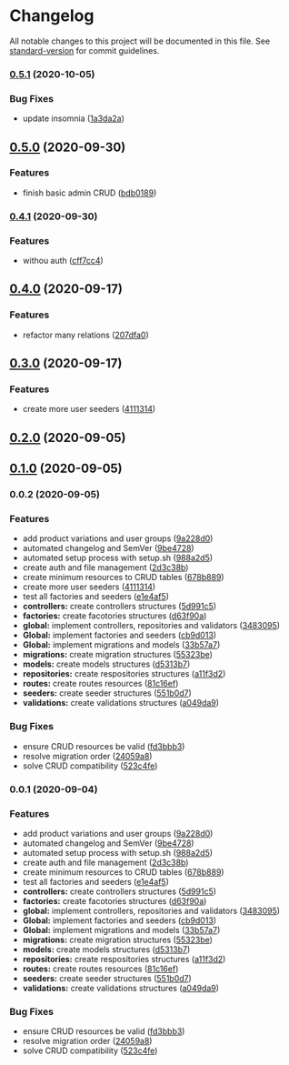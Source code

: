 # Changelog

All notable changes to this project will be documented in this file. See [standard-version](https://github.com/conventional-changelog/standard-version) for commit guidelines.

### [0.5.1](https://github.com/EmersonBraun/mauri-backend/compare/v0.5.0...v0.5.1) (2020-10-05)


### Bug Fixes

* update insomnia ([1a3da2a](https://github.com/EmersonBraun/mauri-backend/commit/1a3da2ac096c6b3d86d1a7cbe740cc91062c7ec1))

## [0.5.0](https://github.com/EmersonBraun/mauri-backend/compare/v0.4.1...v0.5.0) (2020-09-30)


### Features

* finish basic admin CRUD ([bdb0189](https://github.com/EmersonBraun/mauri-backend/commit/bdb018949b595c92701b87336362226b2af47f1f))

### [0.4.1](https://github.com/EmersonBraun/mauri-backend/compare/v0.4.0...v0.4.1) (2020-09-30)


### Features

* withou auth ([cff7cc4](https://github.com/EmersonBraun/mauri-backend/commit/cff7cc4b99a9f96a491779532286d116495a80f3))

## [0.4.0](https://github.com/EmersonBraun/node_ecommerce/compare/v0.3.0...v0.4.0) (2020-09-17)


### Features

* refactor many relations ([207dfa0](https://github.com/EmersonBraun/node_ecommerce/commit/207dfa0251c534c1aa510168d10ea2200b25132f))

## [0.3.0](https://github.com/EmersonBraun/node_ecommerce/compare/v0.0.1...v0.3.0) (2020-09-17)


### Features

* create more user seeders ([4111314](https://github.com/EmersonBraun/node_ecommerce/commit/411131448a192d8f51fc13b20b606d4ff32fadf8))

## [0.2.0](https://github.com/EmersonBraun/node_ecommerce/compare/v0.1.0...v0.2.0) (2020-09-05)

## [0.1.0](https://github.com/EmersonBraun/node_ecommerce/compare/v0.0.2...v0.1.0) (2020-09-05)

### 0.0.2 (2020-09-05)


### Features

* add product variations and user groups ([9a228d0](https://github.com/EmersonBraun/node_ecommerce/commit/9a228d0fcbbc97b97fb5569acdadd6139946a45d))
* automated changelog and SemVer ([9be4728](https://github.com/EmersonBraun/node_ecommerce/commit/9be4728bd6f206db3b357ba2ab7810d0d238a7f2))
* automated setup process with setup.sh ([988a2d5](https://github.com/EmersonBraun/node_ecommerce/commit/988a2d5f33f2ba29e074606e52d8146382758c55))
* create auth and file management ([2d3c38b](https://github.com/EmersonBraun/node_ecommerce/commit/2d3c38b57f67af0005390518f53130aca8a1a715))
* create minimum resources to CRUD tables ([678b889](https://github.com/EmersonBraun/node_ecommerce/commit/678b889387ee17271dd98b7d76aea2059cb8cfb7))
* create more user seeders ([4111314](https://github.com/EmersonBraun/node_ecommerce/commit/411131448a192d8f51fc13b20b606d4ff32fadf8))
* test all factories and seeders ([e1e4af5](https://github.com/EmersonBraun/node_ecommerce/commit/e1e4af5c1e25a8ba5c8bc1d6e3cf9385178cce06))
* **controllers:** create controllers structures ([5d991c5](https://github.com/EmersonBraun/node_ecommerce/commit/5d991c5a67752b76e2ee1c6154daf78644ef9de2))
* **factories:** create facotories structures ([d63f90a](https://github.com/EmersonBraun/node_ecommerce/commit/d63f90ada324f52c5aa218f2e3d72673624483fd))
* **global:** implement controllers, repositories and validators ([3483095](https://github.com/EmersonBraun/node_ecommerce/commit/34830958d7a7bae006e189079048381072fe2c83))
* **Global:** implement factories and seeders ([cb9d013](https://github.com/EmersonBraun/node_ecommerce/commit/cb9d0135f553a3b6f44cc92e5989443a7485f484))
* **Global:** implement migrations and models ([33b57a7](https://github.com/EmersonBraun/node_ecommerce/commit/33b57a7cce0c6384871ea07d7d9c29c4e5351807))
* **migrations:** create migration structures ([55323be](https://github.com/EmersonBraun/node_ecommerce/commit/55323be9abb2a64156dee3d711d2364201bf04b6))
* **models:** create models structures ([d5313b7](https://github.com/EmersonBraun/node_ecommerce/commit/d5313b7b0c19e1c19c2a60d51ddb9f380b7b6dd2))
* **repositories:** create respositories structures ([a11f3d2](https://github.com/EmersonBraun/node_ecommerce/commit/a11f3d26b1f8dddd3ce3f8c06515c4ca063fea6e))
* **routes:** create routes resources ([81c16ef](https://github.com/EmersonBraun/node_ecommerce/commit/81c16ef05947fb1a62fa7c275cb7b0bf2d29eeaa))
* **seeders:** create seeder structures ([551b0d7](https://github.com/EmersonBraun/node_ecommerce/commit/551b0d7cd9c75bd446fae1b3abfcec6f0e21d50d))
* **validations:** create validations structures ([a049da9](https://github.com/EmersonBraun/node_ecommerce/commit/a049da99f280e1b0fa617e51487ed64f3ef641fd))


### Bug Fixes

* ensure CRUD resources be valid ([fd3bbb3](https://github.com/EmersonBraun/node_ecommerce/commit/fd3bbb3b10fbe9f0fe291980acafcd3d3022d961))
* resolve migration order ([24059a8](https://github.com/EmersonBraun/node_ecommerce/commit/24059a84112427a8f2c92c66c313e664559ce096))
* solve CRUD compatibility ([523c4fe](https://github.com/EmersonBraun/node_ecommerce/commit/523c4fe9f56e9d6dd02de67e1d2fef534719c852))

### 0.0.1 (2020-09-04)


### Features

* add product variations and user groups ([9a228d0](https://github.com/EmersonBraun/node_ecommerce/commit/9a228d0fcbbc97b97fb5569acdadd6139946a45d))
* automated changelog and SemVer ([9be4728](https://github.com/EmersonBraun/node_ecommerce/commit/9be4728bd6f206db3b357ba2ab7810d0d238a7f2))
* automated setup process with setup.sh ([988a2d5](https://github.com/EmersonBraun/node_ecommerce/commit/988a2d5f33f2ba29e074606e52d8146382758c55))
* create auth and file management ([2d3c38b](https://github.com/EmersonBraun/node_ecommerce/commit/2d3c38b57f67af0005390518f53130aca8a1a715))
* create minimum resources to CRUD tables ([678b889](https://github.com/EmersonBraun/node_ecommerce/commit/678b889387ee17271dd98b7d76aea2059cb8cfb7))
* test all factories and seeders ([e1e4af5](https://github.com/EmersonBraun/node_ecommerce/commit/e1e4af5c1e25a8ba5c8bc1d6e3cf9385178cce06))
* **controllers:** create controllers structures ([5d991c5](https://github.com/EmersonBraun/node_ecommerce/commit/5d991c5a67752b76e2ee1c6154daf78644ef9de2))
* **factories:** create facotories structures ([d63f90a](https://github.com/EmersonBraun/node_ecommerce/commit/d63f90ada324f52c5aa218f2e3d72673624483fd))
* **global:** implement controllers, repositories and validators ([3483095](https://github.com/EmersonBraun/node_ecommerce/commit/34830958d7a7bae006e189079048381072fe2c83))
* **Global:** implement factories and seeders ([cb9d013](https://github.com/EmersonBraun/node_ecommerce/commit/cb9d0135f553a3b6f44cc92e5989443a7485f484))
* **Global:** implement migrations and models ([33b57a7](https://github.com/EmersonBraun/node_ecommerce/commit/33b57a7cce0c6384871ea07d7d9c29c4e5351807))
* **migrations:** create migration structures ([55323be](https://github.com/EmersonBraun/node_ecommerce/commit/55323be9abb2a64156dee3d711d2364201bf04b6))
* **models:** create models structures ([d5313b7](https://github.com/EmersonBraun/node_ecommerce/commit/d5313b7b0c19e1c19c2a60d51ddb9f380b7b6dd2))
* **repositories:** create respositories structures ([a11f3d2](https://github.com/EmersonBraun/node_ecommerce/commit/a11f3d26b1f8dddd3ce3f8c06515c4ca063fea6e))
* **routes:** create routes resources ([81c16ef](https://github.com/EmersonBraun/node_ecommerce/commit/81c16ef05947fb1a62fa7c275cb7b0bf2d29eeaa))
* **seeders:** create seeder structures ([551b0d7](https://github.com/EmersonBraun/node_ecommerce/commit/551b0d7cd9c75bd446fae1b3abfcec6f0e21d50d))
* **validations:** create validations structures ([a049da9](https://github.com/EmersonBraun/node_ecommerce/commit/a049da99f280e1b0fa617e51487ed64f3ef641fd))


### Bug Fixes

* ensure CRUD resources be valid ([fd3bbb3](https://github.com/EmersonBraun/node_ecommerce/commit/fd3bbb3b10fbe9f0fe291980acafcd3d3022d961))
* resolve migration order ([24059a8](https://github.com/EmersonBraun/node_ecommerce/commit/24059a84112427a8f2c92c66c313e664559ce096))
* solve CRUD compatibility ([523c4fe](https://github.com/EmersonBraun/node_ecommerce/commit/523c4fe9f56e9d6dd02de67e1d2fef534719c852))
